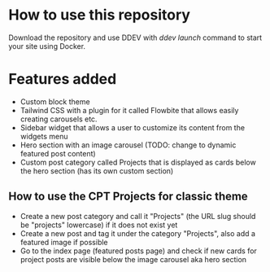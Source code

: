 # How to use this repository
Download the repository and use DDEV with *ddev launch* command to start your site using Docker.

# Features added
- Custom block theme
- Tailwind CSS with a plugin for it called Flowbite that allows easily creating carousels etc.
- Sidebar widget that allows a user to customize its content from the widgets menu
- Hero section with an image carousel (TODO: change to dynamic featured post content)
- Custom post category called Projects that is displayed as cards below the hero section (has its own custom section)

## How to use the CPT Projects for classic theme
- Create a new post category and call it "Projects" (the URL slug should be "projects" lowercase) if it does not exist yet
- Create a new post and tag it under the category "Projects", also add a featured image if possible
- Go to the index page (featured posts page) and check if new cards for project posts are visible below the image carousel aka hero section
